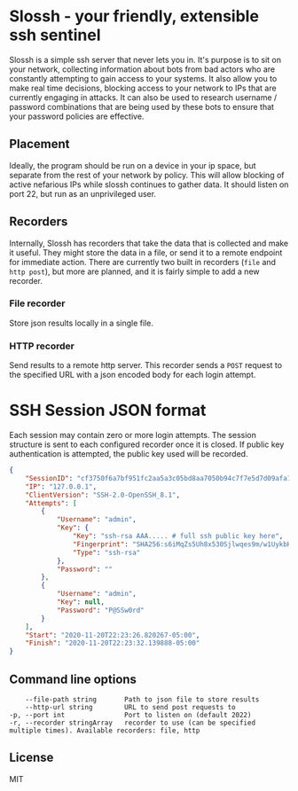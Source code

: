 # Slossh - your friendly, extensible ssh sentinel

Slossh is a simple ssh server that never lets you in. It's purpose is to sit on your network, collecting information about bots from bad actors who are constantly attempting to gain access to your systems. It also allow you to make real time decisions, blocking access to your network to IPs that are currently engaging in attacks. It can also be used to research username / password combinations that are being used by these bots to ensure that your password policies are effective.

## Placement

Ideally, the program should be run on a device in your ip space, but separate from the rest of your network by policy. This will allow blocking of active nefarious IPs while slossh continues to gather data. It should listen on port 22, but run as an unprivileged user.

## Recorders

Internally, Slossh has recorders that take the data that is collected and make it useful. They might store the data in a file, or send it to a remote endpoint for immediate action. There are currently two built in recorders (`file` and `http post`), but more are planned, and it is fairly simple to add a new recorder.

### File recorder

Store json results locally in a single file.

### HTTP recorder

Send results to a remote http server. This recorder sends a `POST` request to the specified URL with a json encoded body for each login attempt.

# SSH Session JSON format

Each session may contain zero or more login attempts. The session structure is sent to each configured recorder once it is closed. If public key authentication is attempted, the public key used will be recorded.

```json
{
    "SessionID": "cf3750f6a7bf951fc2aa5a3c05bd8aa7050b94c7f7e5d7d09afa18bf20b7e2d2",
    "IP": "127.0.0.1",
    "ClientVersion": "SSH-2.0-OpenSSH_8.1",
    "Attempts": [
        {
            "Username": "admin",
            "Key": {
                "Key": "ssh-rsa AAA..... # full ssh public key here",
                "Fingerprint": "SHA256:s6iMqZs5Uh8x530Sjlwqes9m/w1UykbK0x29pfupPSo",
                "Type": "ssh-rsa"
            },
            "Password": ""
        },
        {
            "Username": "admin",
            "Key": null,
            "Password": "P@SSw0rd"
        }
    ],
    "Start": "2020-11-20T22:23:26.820267-05:00",
    "Finish": "2020-11-20T22:23:32.139888-05:00"
}
```

## Command line options

```
    --file-path string       Path to json file to store results
    --http-url string        URL to send post requests to
-p, --port int               Port to listen on (default 2022)
-r, --recorder stringArray   recorder to use (can be specified multiple times). Available recorders: file, http
  ```

## License

MIT